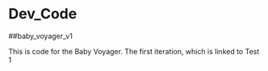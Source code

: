 # Dev_Code

##baby_voyager_v1

This is code for the Baby Voyager. The first iteration, which is linked to Test 1
